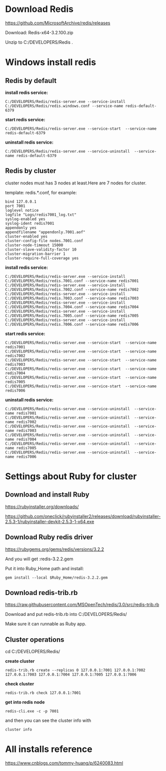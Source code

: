 # Download Redis

https://github.com/MicrosoftArchive/redis/releases

Download: Redis-x64-3.2.100.zip

Unzip to C:/DEVELOPERS/Redis .

# Windows install redis

## Redis by default

**install redis service:**

```
C:/DEVELOPERS/Redis/redis-server.exe --service-install C:/DEVELOPERS/Redis/redis.windows.conf --service-name redis-default-6379
```

**start redis service:**

```
C:/DEVELOPERS/Redis/redis-server.exe --service-start  --service-name redis-default-6379
```

**uninstall redis service:**

```
C:/DEVELOPERS/Redis/redis-server.exe --service-uninstall  --service-name redis-default-6379
```

## Redis by cluster

cluster nodes must has 3 nodes at least.Here are 7 nodes for cluster.

template: redis.*.conf, for example:

```
bind 127.0.0.1
port 7001
loglevel notice
logfile "Logs/redis7001_log.txt"
syslog-enabled yes
syslog-ident redis7001
appendonly yes
appendfilename "appendonly.7001.aof"
cluster-enabled yes
cluster-config-file nodes.7001.conf
cluster-node-timeout 15000
cluster-slave-validity-factor 10
cluster-migration-barrier 1
cluster-require-full-coverage yes
```

**install redis service:**

```
C:/DEVELOPERS/Redis/redis-server.exe --service-install C:/DEVELOPERS/Redis/redis.7001.conf --service-name redis7001
C:/DEVELOPERS/Redis/redis-server.exe --service-install C:/DEVELOPERS/Redis/redis.7002.conf --service-name redis7002
C:/DEVELOPERS/Redis/redis-server.exe --service-install C:/DEVELOPERS/Redis/redis.7003.conf --service-name redis7003
C:/DEVELOPERS/Redis/redis-server.exe --service-install C:/DEVELOPERS/Redis/redis.7004.conf --service-name redis7004
C:/DEVELOPERS/Redis/redis-server.exe --service-install C:/DEVELOPERS/Redis/redis.7005.conf --service-name redis7005
C:/DEVELOPERS/Redis/redis-server.exe --service-install C:/DEVELOPERS/Redis/redis.7006.conf --service-name redis7006
```

**start redis service:**

```
C:/DEVELOPERS/Redis/redis-server.exe --service-start  --service-name redis7001
C:/DEVELOPERS/Redis/redis-server.exe --service-start  --service-name redis7002
C:/DEVELOPERS/Redis/redis-server.exe --service-start  --service-name redis7003
C:/DEVELOPERS/Redis/redis-server.exe --service-start  --service-name redis7004
C:/DEVELOPERS/Redis/redis-server.exe --service-start  --service-name redis7005
C:/DEVELOPERS/Redis/redis-server.exe --service-start  --service-name redis7006
```

**uninstall redis service:**

```
C:/DEVELOPERS/Redis/redis-server.exe --service-uninstall  --service-name redis7001
C:/DEVELOPERS/Redis/redis-server.exe --service-uninstall  --service-name redis7002
C:/DEVELOPERS/Redis/redis-server.exe --service-uninstall  --service-name redis7003
C:/DEVELOPERS/Redis/redis-server.exe --service-uninstall  --service-name redis7004
C:/DEVELOPERS/Redis/redis-server.exe --service-uninstall  --service-name redis7005
C:/DEVELOPERS/Redis/redis-server.exe --service-uninstall  --service-name redis7006
```

# Settings about  Ruby for cluster

## Download and install Ruby 

https://rubyinstaller.org/downloads/

https://github.com/oneclick/rubyinstaller2/releases/download/rubyinstaller-2.5.3-1/rubyinstaller-devkit-2.5.3-1-x64.exe

## Download Ruby redis driver

https://rubygems.org/gems/redis/versions/3.2.2

And you will get :redis-3.2.2.gem

Put it into Ruby_Home path and install:

```
gem install --local $Ruby_Home/redis-3.2.2.gem 
```

## Download redis-trib.rb

https://raw.githubusercontent.com/MSOpenTech/redis/3.0/src/redis-trib.rb

Download and put redis-trib.rb into  C:/DEVELOPERS/Redis/ 

Make sure  it can runnable as Ruby app.

## Cluster operations

cd  C:/DEVELOPERS/Redis/ 

**create cluster**
```
redis-trib.rb create --replicas 0 127.0.0.1:7001 127.0.0.1:7002 127.0.0.1:7003 127.0.0.1:7004 127.0.0.1:7005 127.0.0.1:7006
```
**check cluster**
```
redis-trib.rb check 127.0.0.1:7001
```

**get into redis node**

```
redis-cli.exe -c -p 7001
```
and then you can see the cluster info with

```
cluster info
```


# All installs reference

https://www.cnblogs.com/tommy-huang/p/6240083.html

